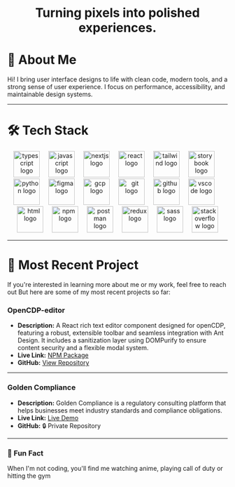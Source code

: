 <h1 align="center">Turning pixels into polished experiences. </h1>

# 👋 About Me

Hi! I bring user interface designs to life with clean code, modern tools, and a strong sense of user experience. I focus on performance, accessibility, and maintainable design systems.

---

# 🛠 Tech Stack

<div align="center">
  <img src="https://skillicons.dev/icons?i=ts" height="60" alt="typescript logo" />
  <img width="12" />
  <img src="https://skillicons.dev/icons?i=js" height="60" alt="javascript logo" />
  <img width="12" />
  <img src="https://skillicons.dev/icons?i=nextjs" height="60" alt="nextjs logo" />
  <img width="12" />
  <img src="https://skillicons.dev/icons?i=react" height="60" alt="react logo" />
  <img width="12" />
  <img src="https://skillicons.dev/icons?i=tailwind" height="60" alt="tailwind logo" />
  <img width="12" />
  <img src="https://cdn.jsdelivr.net/gh/devicons/devicon/icons/storybook/storybook-original.svg" height="60" alt="storybook logo" />
  <img width="12" />
  <img src="https://skillicons.dev/icons?i=py" height="60" alt="python logo" />
  <img width="12" />
  <img src="https://skillicons.dev/icons?i=figma" height="60" alt="figma logo" />
  <img width="12" />
  <img src="https://skillicons.dev/icons?i=gcp" height="60" alt="gcp logo" />
  <img width="12" />
  <img src="https://skillicons.dev/icons?i=git" height="60" alt="git logo" />
  <img width="12" />
  <img src="https://skillicons.dev/icons?i=github" height="60" alt="github logo" />
  <img width="12" />
  <img src="https://skillicons.dev/icons?i=vscode" height="60" alt="vscode logo" />
  <img width="12" />
  <img src="https://skillicons.dev/icons?i=html" height="60" alt="html logo" />
  <img width="12" />
  <img src="https://skillicons.dev/icons?i=npm" height="60" alt="npm logo" />
  <img width="12" />
  <img src="https://skillicons.dev/icons?i=postman" height="60" alt="postman logo" />
  <img width="12" />
  <img src="https://skillicons.dev/icons?i=redux" height="60" alt="redux logo" />
  <img width="12" />
  <img src="https://skillicons.dev/icons?i=sass" height="60" alt="sass logo" />
  <img width="12" />
  <img src="https://skillicons.dev/icons?i=stackoverflow" height="60" alt="stackoverflow logo" />
</div>

---

# 🚀 Most Recent Project 

If you're interested in learning more about me or my work, feel free to reach out
But here are some of my most recent projects so far:

### OpenCDP-editor
- **Description:** A React rich text editor component designed for openCDP, featuring a robust, extensible toolbar and seamless integration with Ant Design. It includes a sanitization layer using DOMPurify to ensure content security and a flexible modal system.   
- **Live Link:** [NPM Package](https://www.npmjs.com/package/@codematic.io/open-cdp-editor?activeTab=readme)  
- **GitHub:** [View Repository](https://github.com/code-matic/openCDP-editor)  

---

### Golden Compliance
- **Description:** Golden Compliance is a regulatory consulting platform that helps businesses meet industry standards and compliance obligations.  
- **Live Link:** [Live Demo](https://gc.codematic.io/)  
- **GitHub:** 🔒 Private Repository   

---

### 🎯 Fun Fact

When I'm not coding, you'll find me watching anime, playing call of duty or hitting the gym
